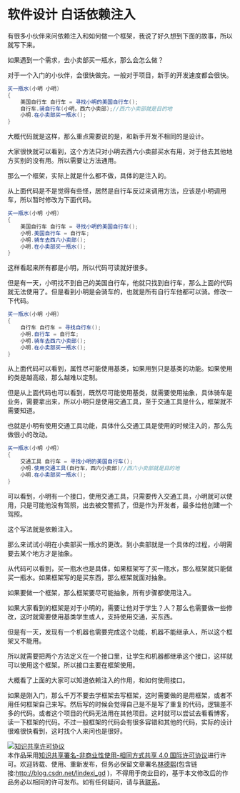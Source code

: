 
# 软件设计 白话依赖注入

有很多小伙伴来问依赖注入和如何做一个框架，我说了好久想到下面的故事，所以就写下来。

<!--more-->


<!-- CreateTime:2018/4/17 18:19:40 -->


<!-- 标签：软件设计 -->
<!-- csdn -->

如果遇到一个需求，去小卖部买一瓶水，那么会怎么做？

对于一个入门的小伙伴，会很快做完。一般对于项目，新手的开发速度都会很快。

```csharp
买一瓶水(小明 小明)
{
    美国自行车 自行车 = 寻找小明的美国自行车();
    自行车.骑自行车(小明，西六小卖部);//西六小卖部就是目的地
    小明.在小卖部买一瓶水();
}
```

大概代码就是这样，那么重点需要说的是，和新手开发不相同的是设计。

大家很快就可以看到，这个方法只对小明去西六小卖部买水有用，对于他去其他地方买别的没有用。所以需要让方法通用。

那么一个框架，实际上就是什么都不做，具体的是注入的。

从上面代码是不是觉得有些怪，居然是自行车反过来调用方法，应该是小明调用车，所以暂时修改为下面代码。

```csharp
买一瓶水(小明 小明)
{
    美国自行车 自行车 = 寻找小明的美国自行车();
    小明.美国自行车 = 自行车;
    小明.骑车去西六小卖部();
    小明.在小卖部买一瓶水();
}
```

这样看起来所有都是小明，所以代码可读就好很多。

但是有一天，小明找不到自己的美国自行车，他就只找到自行车，那么上面的代码就无法使用了。但是看到小明是会骑车的，也就是所有自行车他都可以骑。修改一下代码。

```csharp
买一瓶水(小明 小明)
{
    自行车 自行车 = 寻找自行车();
    小明.自行车 = 自行车;
    小明.骑车去西六小卖部();
    小明.在小卖部买一瓶水();
}
```

从上面代码可以看到，属性尽可能使用基类，如果用到只是基类的功能。如果使用的类是越高级，那么越难以定制。

但是从上面代码也可以看到，既然尽可能使用基类，就需要使用抽象，具体骑车是业务，需要拿出来，所以小明只是使用交通工具，至于交通工具是什么，框架就不需要知道。

也就是小明有使用交通工具功能，具体什么交通工具是使用的时候注入的，那么先做很小的改动。

```csharp
买一瓶水(小明 小明)
{
    交通工具 自行车 = 寻找小明的美国自行车();
    小明.使用交通工具(自行车，西六小卖部)//西六小卖部就是目的地
    小明.在小卖部买一瓶水();
}
```

可以看到，小明有一个接口，使用交通工具，只需要传入交通工具，小明就可以使用，只是可能他没有驾照，出去被交警抓了，但是作为开发者，最多给他创建一个驾照。

这个写法就是依赖注入。

那么来试试小明在小卖部买一瓶水的更改。到小卖部就是一个具体的过程，小明需要去某个地方才是抽象。

从代码可以看到，买一瓶水也是具体，如果框架写了买一瓶水，那么框架就只能做买一瓶水。如果框架写的是买东西，那么框架就面对抽象。

如果要做一个框架，那么框架要尽可能抽象，所有步骤都使用注入。

如果大家看到的框架是对于小明的，需要让他对于学生？人？那么也需要做一些修改，这时就需要使用基类学生或人，支持使用交通，买东西。

但是有一天，发现有一个机器也需要完成这个功能，机器不能继承人，所以这个框架又不能用。

所以就需要把两个方法定义在一个接口里，让学生和机器都继承这个接口，这样就可以使用这个框架。所以接口主要在框架使用。

大概看了上面的大家可以知道依赖注入的作用，和如何使用接口。

如果是刚入门，那么千万不要去学框架去写框架，这时需要做的是用框架，或者不用任何框架自己来写。然后写的时候会觉得自己是不是写了重复的代码，逻辑差不多的代码。或者这个项目的代码无法用在其他项目。这时就可以尝试去看看博客，读一下框架的代码。不过一般框架的代码会有很多容错和其他的代码，实际的设计很难很快看到，这时找个人来问也是很好。





<a rel="license" href="http://creativecommons.org/licenses/by-nc-sa/4.0/"><img alt="知识共享许可协议" style="border-width:0" src="https://licensebuttons.net/l/by-nc-sa/4.0/88x31.png" /></a><br />本作品采用<a rel="license" href="http://creativecommons.org/licenses/by-nc-sa/4.0/">知识共享署名-非商业性使用-相同方式共享 4.0 国际许可协议</a>进行许可。欢迎转载、使用、重新发布，但务必保留文章署名[林德熙](http://blog.csdn.net/lindexi_gd)(包含链接:http://blog.csdn.net/lindexi_gd )，不得用于商业目的，基于本文修改后的作品务必以相同的许可发布。如有任何疑问，请与我[联系](mailto:lindexi_gd@163.com)。